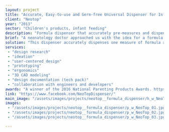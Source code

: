 ```yaml
---
layout: project
title: "Accurate, Easy-to-use and Germ-free Universal Dispenser for Infant Formula"
client: "Neotop"
year: "2013"
sector: "Children's products, infant feeding"
description: "Formula dispenser that accurately pre-measures and dispenses one scoop of formula at a time, while safeguarding the remaining formula from outside germs."
brief: "A neonatology doctor approached us with the idea for a formula dispenser that would eliminate many common issues of exposing the formula to germs. Lack of hygiene is the biggest reason for formula-related mortality in third world countries."
solution: "This dispenser accurately dispenses one measure of formula at a time, eliminating the need for a scoop and reducing formula exposure to environmental germs. Through extensive research of the baby formula market and other dispenser-related industries, we developed multiple variations and models, resulting in an innovative, accurate, understandable, and intuitive dispenser."
services:
 - "design research"
 - "ideation"
 - "user-centered design"
 - "prototyping"
 - "ergonomics"
 - "3D CAD modeling"
 - "design documentation (tech pack)"
 - "collaboration with engineers and developers"
awards: "A winner of the 2016 National Parenting Products Awards. https://www.nappaawards.com/product/neotop-baby-formula-dispenser-by-capsforall/"
link: "https://www.facebook.com/NeoTopDispenser/"
main_image: "/assets/images/projects/neotop__formula_dispenser/h_w_NeoTop.jpg"
images:
 - "/assets/images/projects/neotop__formula_dispenser/p_w_NeoTop_01.jpg"
 - "/assets/images/projects/neotop__formula_dispenser/p_w_NeoTop_02.jpg"
 - "/assets/images/projects/neotop__formula_dispenser/p_w_NeoTop_03.jpg"

---
```

